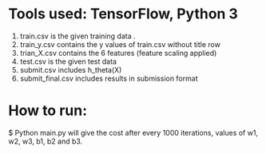 # Tools used: TensorFlow, Python 3
1. train.csv is the given training data . 
2. train_y.csv contains the y values of train.csv without title row
3. trian_X.csv contains the 6 features (feature scaling applied)
4. test.csv is the given test data
5. submit.csv includes h_theta(X)
6. submit_final.csv includes results in submission format

# How to run:
$ Python main.py will give the cost after every 1000 iterations, values of w1, w2, w3, b1, b2 and b3. 
